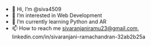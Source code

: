 - 👋 Hi, I’m @siva4509
- 👀 I’m interested in Web Development
- 🌱 I’m currently learning Python and AR
- 📫 How to reach me sivaranjaniramu23@gmail.com, linkedin.com/in/sivaranjani-ramachandran-32ab2b25a

<!---
siva4509/siva4509 is a ✨ special ✨ repository because its `README.md` (this file) appears on your GitHub profile.
You can click the Preview link to take a look at your changes.
--->
